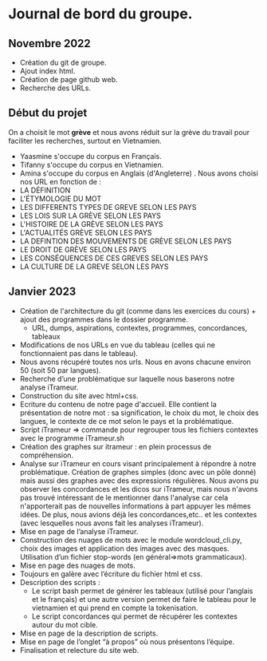 # Journal de bord du groupe.

## Novembre 2022
 - Création du git de groupe.
 -  Ajout index html.
 -  Création de page github web.
 -  Recherche des URLs. 


## Début du projet
On a choisit le mot **grève** et nous avons réduit sur la grève du travail pour faciliter les recherches, surtout en Vietnamien.
- Yaasmine s'occupe du corpus en Français.
- Tifanny s'occupe du corpus en Vietnamien.
- Amina s'occupe du corpus en Anglais (d'Angleterre)
.
Nous avons choisi nos URL en fonction de :
- LA DÉFINITION
- L'ÉTYMOLOGIE DU MOT
- LES DIFFERENTS TYPES DE GREVE SELON LES PAYS
- LES LOIS SUR LA GRÈVE SELON LES PAYS
- L'HISTOIRE DE LA GRÈVE SELON LES PAYS
- L'ACTUALITÉS GRÈVE SELON LES PAYS
- LA DEFINTION DES MOUVEMENTS DE GRÈVE SELON LES PAYS
- LE DROIT DE GRÈVE SELON LES PAYS
- LES CONSÉQUENCES DE CES GREVES SELON LES PAYS
- LA CULTURE DE LA GREVE SELON LES PAYS

## Janvier 2023
- Création de l'architecture du git (comme dans les exercices du cours) + ajout des programmes dans le dossier programme.
  - URL, dumps, aspirations, contextes, programmes, concordances, tableaux
- Modifications de nos URLs en vue du tableau (celles qui ne fonctionnaient pas dans le tableau).
- Nous avons récupéré toutes nos urls. Nous en avons chacune environ 50 (soit 50 par langues).
- Recherche d’une problématique sur laquelle nous baserons notre analyse iTrameur.
- Construction du site avec html+css.
- Ecriture du contenu de notre page d'accueil. Elle contient la présentation de notre mot : sa signification, le choix du mot, le choix des langues, le contexte de ce mot selon le pays et la problématique. 
- Script iTrameur => commande pour regrouper tous les fichiers contextes avec le programme iTrameur.sh
- Création des graphes sur itrameur : en plein processus de compréhension.
- Analyse sur iTrameur en cours visant principalement à répondre à notre problématique.
Création de graphes simples (donc avec un pôle donné) mais aussi des graphes avec des expressions régulières. Nous avons pu observer les concordances et les dicos sur iTrameur, mais nous n'avons pas trouvé intéressant de le mentionner dans l'analyse car cela n'apporterait pas de nouvelles informations à part appuyer les mêmes idées. De plus, nous avions déjà les concordances,etc.. et les contextes (avec lesquelles nous avons fait les analyses iTrameur). 
- Mise en page de l’analyse iTrameur.
- Construction des nuages de mots avec le module wordcloud_cli.py, choix des images et application des images avec des masques. Utilisation d’un fichier stop-words (en général=>mots grammaticaux). 
- Mise en page des nuages de mots.
- Toujours en galère avec l’écriture du fichier html et css.
- Description des scripts : 
    - Le script bash permet de générer les tableaux (utilisé pour l’anglais et le français) et une autre version permet de faire le tableau pour le vietnamien et qui prend en compte la tokenisation.
    - Le script concordances qui permet de récupérer les contextes autour du mot cible.
- Mise en page de la description de scripts.
- Mise en page de l’onglet “à propos” où nous présentons l’équipe.
- Finalisation et relecture du site web.


